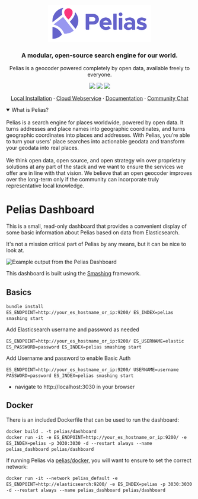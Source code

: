 <p align="center">
  <img height="100" src="https://raw.githubusercontent.com/pelias/design/master/logo/pelias_github/Github_markdown_hero.png">
</p>
<h3 align="center">A modular, open-source search engine for our world.</h3>
<p align="center">Pelias is a geocoder powered completely by open data, available freely to everyone.</p>
<p align="center">
<a href="https://en.wikipedia.org/wiki/MIT_License"><img src="https://img.shields.io/github/license/pelias/api?style=flat&color=orange" /></a>
<a href="https://hub.docker.com/u/pelias"><img src="https://img.shields.io/docker/pulls/pelias/api?style=flat&color=informational" /></a>
<a href="https://gitter.im/pelias/pelias"><img src="https://img.shields.io/gitter/room/pelias/pelias?style=flat&color=yellow" /></a>
</p>
<p align="center">
	<a href="https://github.com/pelias/docker">Local Installation</a> ·
        <a href="https://geocode.earth">Cloud Webservice</a> ·
	<a href="https://github.com/pelias/documentation">Documentation</a> ·
	<a href="https://gitter.im/pelias/pelias">Community Chat</a>
</p>
<details open>
<summary>What is Pelias?</summary>
<br />
Pelias is a search engine for places worldwide, powered by open data. It turns addresses and place names into geographic coordinates, and turns geographic coordinates into places and addresses. With Pelias, you’re able to turn your users’ place searches into actionable geodata and transform your geodata into real places.
<br /><br />
We think open data, open source, and open strategy win over proprietary solutions at any part of the stack and we want to ensure the services we offer are in line with that vision. We believe that an open geocoder improves over the long-term only if the community can incorporate truly representative local knowledge.
</details>

# Pelias Dashboard

This is a small, read-only dashboard that provides a convenient display of some basic information about Pelias based on data from Elasticsearch.

It's not a mission critical part of Pelias by any means, but it can be nice to look at.

![Example output from the Pelias Dashboard](./dashboard_example.png)

This dashboard is built using the [Smashing](https://smashing.github.io/) framework.

## Basics

```
bundle install
ES_ENDPOINT=http://your_es_hostname_or_ip:9200/ ES_INDEX=pelias smashing start
```

Add Elasticsearch username and password as needed
```
ES_ENDPOINT=http://your_es_hostname_or_ip:9200/ ES_USERNAME=elastic ES_PASSWORD=password ES_INDEX=pelias smashing start
```

Add Username and password to enable Basic Auth
```
ES_ENDPOINT=http://your_es_hostname_or_ip:9200/ USERNAME=username PASSWORD=password ES_INDEX=pelias smashing start
```
* navigate to http://localhost:3030 in your browser

Docker
------
There is an included Dockerfile that can be used to run the dashboard:

```
docker build . -t pelias/dashboard
docker run -it -e ES_ENDPOINT=http://your_es_hostname_or_ip:9200/ -e ES_INDEX=pelias -p 3030:3030 -d --restart always --name pelias_dashboard pelias/dashboard
```

If running Pelias via [pelias/docker](https://github.com/pelias/docker/), you will want to ensure to set the correct network:

```
docker run -it --network pelias_default -e ES_ENDPOINT=http://elasticsearch:9200/ -e ES_INDEX=pelias -p 3030:3030 -d --restart always --name pelias_dashboard pelias/dashboard
```
